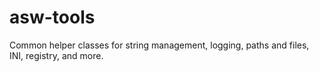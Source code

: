 # asw-tools
Common helper classes for string management, logging, paths and files, INI, registry, and more.
